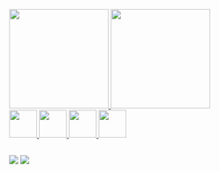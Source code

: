<div>
  <a href='github.com/lucasanacleto1'/>
<img height='180em' src='https://github-readme-stats.vercel.app/api?username=lucasanacleto1&show_icons=true&theme=dark'/>
<img height='180em' src='https://github-readme-stats.vercel.app/api/top-langs/?username=lucasanacleto1&layout=compact' />
</div>

<img height="50rem" src="https://cdn.jsdelivr.net/gh/devicons/devicon/icons/html5/html5-original.svg" />
<img height="50rem" src="https://cdn.jsdelivr.net/gh/devicons/devicon/icons/css3/css3-original.svg" />
<img height="50rem" src="https://cdn.jsdelivr.net/gh/devicons/devicon/icons/javascript/javascript-original.svg" />
<img height="50rem" src="https://cdn.jsdelivr.net/gh/devicons/devicon/icons/react/react-original.svg" />

##

<div>
  <a href='https://www.linkedin.com/in/lucas-anacleto-da-silva/' target='_blank'><img src="https://img.shields.io/badge/LinkedIn-0077B5?style=for-the-badge&logo=linkedin&logoColor=white"></a>
  <a href='https://www.instagram.com/lucasanacleto1097/'><img src="https://img.shields.io/badge/Instagram-E4405F?style=for-the-badge&logo=instagram&logoColor=white"></a>
</div>
